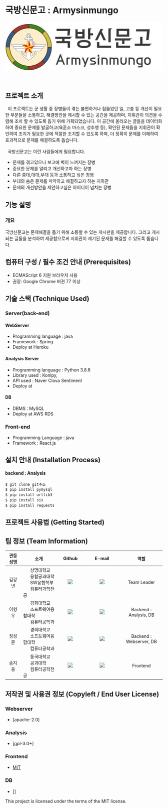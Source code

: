 # 국방신문고 : Armysinmungo
![Logo](./logo.jpg)

<br>

## 프로젝트 소개
  &nbsp;&nbsp;이 프로젝트는 군 생활 중 장병들이 겪는 불편하거나 힘들었던 일, 고충 등 개선이 필요한 부분들을 소통하고, 해결방안을 제시할 수 있는 공간을 제공하며, 지휘관이 의견을 수렴해 조치 할 수 있도록 돕기 위해 기획되었습니다. 이 공간에 올라오는 글들을 데이터화 하여 중요한 문제를 발굴하고(육훈소 마스크, 성추행 등), 확인된 문제들을 지휘관이 확인하여 조치가 필요한 곳에 적절한 조치할 수 있도록 하며, 더 정확히 문제를 이해하여 효과적으로 문제를 해결하도록 돕습니다.<br><br>
 &nbsp;&nbsp;국방신문고는 이런 사람들에게 필요합니다.
 - 문제를 겪고있으나 보고에 벽이 느껴지는 장병
 - 중요한 문제를 알리고 개선하고자 하는 장병
 - 다른 중대,대대,부대 등과 소통하고 싶은 장병
 - 부대의 숨은 문제를 파악하고 해결하고자 하는 지휘관
 - 문제의 개선방안을 제안하고싶은 아이디어 넘치는 장병



## 기능 설명
### 개요
국방신문고는 문제해결을 돕기 위해 소통할 수 있는 게시판을 제공합니다. 그리고 게시되는 글들을 분석하여 제공함으로써 지휘관이 제기된 문제를 해결할 수 있도록 돕습니다.

## 컴퓨터 구성 / 필수 조건 안내 (Prerequisites)
* ECMAScript 6 지원 브라우저 사용
* 권장: Google Chrome 버젼 77 이상

## 기술 스택 (Technique Used) 
### Server(back-end)
#### WebServer
 - Programming language : java
 - Framework : Spring
 - Deploy at Heroku

#### Analysis Server
 - Programming language : Python 3.8.6
 - Library used : Konlpy, 
 - API used : Naver Clova Sentiment
 - Deploy at

#### DB
 - DBMS : MySQL
 - Deploy at AWS RDS
 
### Front-end
 - Programming Language : java
 - Framework : React.js

## 설치 안내 (Installation Process)


#### backend : Analysis
```bash
$ git clone git주소
$ pip install pymysql
$ pip install urllib3
$ pip install six
$ pip install requests
```

## 프로젝트 사용법 (Getting Started)




## 팀 정보 (Team Information)
<table width="900">
    <thead>
        <tr>
            <th style="text-align:center" width="100">관등성명</th>
            <th style="text-align:center"  width="250">소개</th>
            <th width="150" style="text-align:center">Github</th>
            <th width="300" style="text-align:center">E-mail</th>
            <th width="100" style="text-align:center">역할</th>
        </tr> 
    </thead>
    <tbody>	
        <tr>
            <td width="100" align="center">김강년</td>
            <td width="250">&nbsp;&nbsp;&nbsp;&nbsp;&nbsp;&nbsp;상명대학교<br>&nbsp;&nbsp;&nbsp;&nbsp;&nbsp;&nbsp;융합공과대학<br>&nbsp;&nbsp;&nbsp;&nbsp;&nbsp;&nbsp;SW융합학부<br>&nbsp;&nbsp;&nbsp;&nbsp;&nbsp;&nbsp;컴퓨터과학전공</td>
            <td width="150" align="center">	
                <a href="https://github.com/pop7523">
                <img src="https://img.shields.io/badge/pop7523-655ced?style=social&logo=github"/>
                </a>
            </td>
            <td width="300" align="center">
                <a href=""><img src="https://img.shields.io/static/v1?label=&message=&color=lightblue&style=flat-square&logo=gmail"></a>
            </td>
            <td width="250" align="center">Team Leader</td>
        </tr>       
        <tr>
            <td width="100" align="center">이형우</td>
            <td width="250">&nbsp;&nbsp;&nbsp;&nbsp;&nbsp;&nbsp;경희대학교<br>&nbsp;&nbsp;&nbsp;&nbsp;&nbsp;&nbsp;소프트웨여융합대학<br>&nbsp;&nbsp;&nbsp;&nbsp;&nbsp;&nbsp;컴퓨터공학과</td>
            <td width="150" align="center">	
                <a href="https://github.com/TheBreeze129">
                <img src="https://img.shields.io/badge/TheBreeze129-655ced?style=social&logo=github"/>
                </a>
            </td>
            <td width="300" align="center">
                <a href="lijiongyu0129@gmail.com"><img src="https://img.shields.io/static/v1?label=&message=lijiongyu0129@gmail.com&color=lightblue&style=flat-square&logo=gmail"></a>
            </td>
            <td width="250" align="center">Backend : Analysis, DB</td>
        </tr>        
        <tr>
            <td width="100" align="center">정성훈</td>
            <td width="250">&nbsp;&nbsp;&nbsp;&nbsp;&nbsp;&nbsp;경희대학교<br>&nbsp;&nbsp;&nbsp;&nbsp;&nbsp;&nbsp;소프트웨어융합대학<br>&nbsp;&nbsp;&nbsp;&nbsp;&nbsp;&nbsp;컴퓨터공학과</td>
            <td width="150" align="center">	
                <a href="https://github.com/swa07016">
                <img src="https://img.shields.io/badge/swal07016-655ced?style=social&logo=github"/>
                </a>
            </td>
            <td width="300" align="center">
                <a href="swa07016@naver.com"><img src="https://img.shields.io/static/v1?label=&message=swa07016@naver.com&color=lightblue&style=flat-square&logo=naver"></a>
            </td>
            <td width="250" align="center">Backend : Webserver, DB</td>
        </tr>        
        <tr>
        <td width="100" align="center">송지웅</td>
        <td width="250">&nbsp;&nbsp;&nbsp;&nbsp;&nbsp;&nbsp;동국대학교<br>&nbsp;&nbsp;&nbsp;&nbsp;&nbsp;&nbsp;공과대학<br>&nbsp;&nbsp;&nbsp;&nbsp;&nbsp;&nbsp;컴퓨터공학전공</td>
        <td width="150" align="center">	
            <a href="https://github.com/shortboy7">
            <img src="https://img.shields.io/badge/shortboy7-655ced?style=social&logo=github"/>
            </a>
        </td>
        <td width="300" align="center">
        <a href="thdwldnd7@naver.com"><img src="https://img.shields.io/static/v1?label=&message=thdwldnd7@naver.com&color=lightblue&style=flat-square&logo=naver"></a>
        <td width="250" align="center">Frontend</td>
        </tr>
    </tbody>
</table>

	

## 저작권 및 사용권 정보 (Copyleft / End User License)

### Webserver
 * [apache-2.0]

### Analysis
 * [gpl-3.0+]

### Frontend
 * [MIT](https://github.com/osam2020-WEB/Sample-ProjectName-TeamName/blob/master/license.md)

### DB
 * []

This project is licensed under the terms of the MIT license.